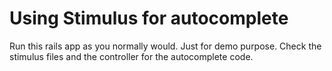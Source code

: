 # Using Stimulus for autocomplete

Run this rails app as you normally would.  Just for demo purpose.  Check the stimulus files and the controller for the autocomplete code.
